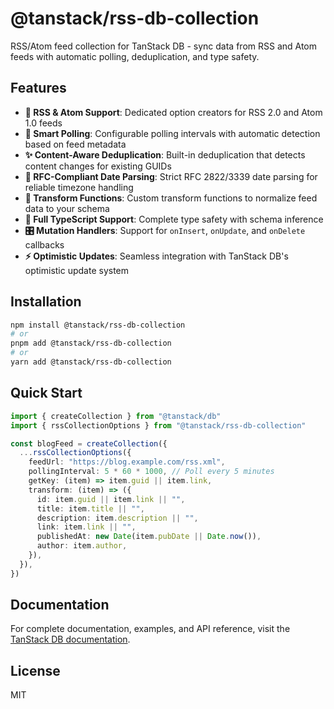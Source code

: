 # @tanstack/rss-db-collection

RSS/Atom feed collection for TanStack DB - sync data from RSS and Atom feeds with automatic polling, deduplication, and type safety.

## Features

- **📡 RSS & Atom Support**: Dedicated option creators for RSS 2.0 and Atom 1.0 feeds
- **🔄 Smart Polling**: Configurable polling intervals with automatic detection based on feed metadata
- **✨ Content-Aware Deduplication**: Built-in deduplication that detects content changes for existing GUIDs
- **📅 RFC-Compliant Date Parsing**: Strict RFC 2822/3339 date parsing for reliable timezone handling
- **🔧 Transform Functions**: Custom transform functions to normalize feed data to your schema
- **📝 Full TypeScript Support**: Complete type safety with schema inference
- **🎛️ Mutation Handlers**: Support for `onInsert`, `onUpdate`, and `onDelete` callbacks
- **⚡ Optimistic Updates**: Seamless integration with TanStack DB's optimistic update system

## Installation

```bash
npm install @tanstack/rss-db-collection
# or
pnpm add @tanstack/rss-db-collection
# or
yarn add @tanstack/rss-db-collection
```

## Quick Start

```typescript
import { createCollection } from "@tanstack/db"
import { rssCollectionOptions } from "@tanstack/rss-db-collection"

const blogFeed = createCollection({
  ...rssCollectionOptions({
    feedUrl: "https://blog.example.com/rss.xml",
    pollingInterval: 5 * 60 * 1000, // Poll every 5 minutes
    getKey: (item) => item.guid || item.link,
    transform: (item) => ({
      id: item.guid || item.link || "",
      title: item.title || "",
      description: item.description || "",
      link: item.link || "",
      publishedAt: new Date(item.pubDate || Date.now()),
      author: item.author,
    }),
  }),
})
```

## Documentation

For complete documentation, examples, and API reference, visit the [TanStack DB documentation](https://tanstack.com/db/latest/docs/overview).

## License

MIT
